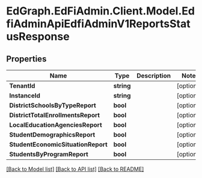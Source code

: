 # EdGraph.EdFiAdmin.Client.Model.EdfiAdminApiEdfiAdminV1ReportsStatusResponse

## Properties

Name | Type | Description | Notes
------------ | ------------- | ------------- | -------------
**TenantId** | **string** |  | [optional] 
**InstanceId** | **string** |  | [optional] 
**DistrictSchoolsByTypeReport** | **bool** |  | [optional] 
**DistrictTotalEnrollmentsReport** | **bool** |  | [optional] 
**LocalEducationAgenciesReport** | **bool** |  | [optional] 
**StudentDemographicsReport** | **bool** |  | [optional] 
**StudentEconomicSituationReport** | **bool** |  | [optional] 
**StudentsByProgramReport** | **bool** |  | [optional] 

[[Back to Model list]](../README.md#documentation-for-models) [[Back to API list]](../README.md#documentation-for-api-endpoints) [[Back to README]](../README.md)

